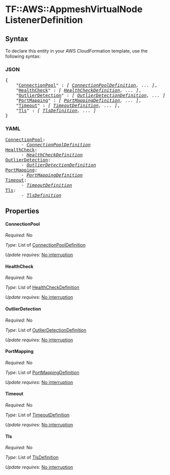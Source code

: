 # TF::AWS::AppmeshVirtualNode ListenerDefinition

## Syntax

To declare this entity in your AWS CloudFormation template, use the following syntax:

### JSON

<pre>
{
    "<a href="#connectionpool" title="ConnectionPool">ConnectionPool</a>" : <i>[ <a href="connectionpooldefinition.md">ConnectionPoolDefinition</a>, ... ]</i>,
    "<a href="#healthcheck" title="HealthCheck">HealthCheck</a>" : <i>[ <a href="healthcheckdefinition.md">HealthCheckDefinition</a>, ... ]</i>,
    "<a href="#outlierdetection" title="OutlierDetection">OutlierDetection</a>" : <i>[ <a href="outlierdetectiondefinition.md">OutlierDetectionDefinition</a>, ... ]</i>,
    "<a href="#portmapping" title="PortMapping">PortMapping</a>" : <i>[ <a href="portmappingdefinition.md">PortMappingDefinition</a>, ... ]</i>,
    "<a href="#timeout" title="Timeout">Timeout</a>" : <i>[ <a href="timeoutdefinition.md">TimeoutDefinition</a>, ... ]</i>,
    "<a href="#tls" title="Tls">Tls</a>" : <i>[ <a href="tlsdefinition.md">TlsDefinition</a>, ... ]</i>
}
</pre>

### YAML

<pre>
<a href="#connectionpool" title="ConnectionPool">ConnectionPool</a>: <i>
      - <a href="connectionpooldefinition.md">ConnectionPoolDefinition</a></i>
<a href="#healthcheck" title="HealthCheck">HealthCheck</a>: <i>
      - <a href="healthcheckdefinition.md">HealthCheckDefinition</a></i>
<a href="#outlierdetection" title="OutlierDetection">OutlierDetection</a>: <i>
      - <a href="outlierdetectiondefinition.md">OutlierDetectionDefinition</a></i>
<a href="#portmapping" title="PortMapping">PortMapping</a>: <i>
      - <a href="portmappingdefinition.md">PortMappingDefinition</a></i>
<a href="#timeout" title="Timeout">Timeout</a>: <i>
      - <a href="timeoutdefinition.md">TimeoutDefinition</a></i>
<a href="#tls" title="Tls">Tls</a>: <i>
      - <a href="tlsdefinition.md">TlsDefinition</a></i>
</pre>

## Properties

#### ConnectionPool

_Required_: No

_Type_: List of <a href="connectionpooldefinition.md">ConnectionPoolDefinition</a>

_Update requires_: [No interruption](https://docs.aws.amazon.com/AWSCloudFormation/latest/UserGuide/using-cfn-updating-stacks-update-behaviors.html#update-no-interrupt)

#### HealthCheck

_Required_: No

_Type_: List of <a href="healthcheckdefinition.md">HealthCheckDefinition</a>

_Update requires_: [No interruption](https://docs.aws.amazon.com/AWSCloudFormation/latest/UserGuide/using-cfn-updating-stacks-update-behaviors.html#update-no-interrupt)

#### OutlierDetection

_Required_: No

_Type_: List of <a href="outlierdetectiondefinition.md">OutlierDetectionDefinition</a>

_Update requires_: [No interruption](https://docs.aws.amazon.com/AWSCloudFormation/latest/UserGuide/using-cfn-updating-stacks-update-behaviors.html#update-no-interrupt)

#### PortMapping

_Required_: No

_Type_: List of <a href="portmappingdefinition.md">PortMappingDefinition</a>

_Update requires_: [No interruption](https://docs.aws.amazon.com/AWSCloudFormation/latest/UserGuide/using-cfn-updating-stacks-update-behaviors.html#update-no-interrupt)

#### Timeout

_Required_: No

_Type_: List of <a href="timeoutdefinition.md">TimeoutDefinition</a>

_Update requires_: [No interruption](https://docs.aws.amazon.com/AWSCloudFormation/latest/UserGuide/using-cfn-updating-stacks-update-behaviors.html#update-no-interrupt)

#### Tls

_Required_: No

_Type_: List of <a href="tlsdefinition.md">TlsDefinition</a>

_Update requires_: [No interruption](https://docs.aws.amazon.com/AWSCloudFormation/latest/UserGuide/using-cfn-updating-stacks-update-behaviors.html#update-no-interrupt)

